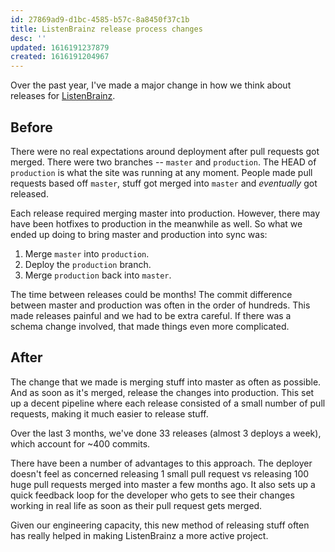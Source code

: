 ```yaml
---
id: 27869ad9-d1bc-4585-b57c-8a8450f37c1b
title: ListenBrainz release process changes
desc: ''
updated: 1616191237879
created: 1616191204967
---
```


Over the past year, I've made a major change in how we think about releases for [ListenBrainz](https://listenbrainz.org).

## Before

There were no real expectations around deployment after pull requests got merged.
There were two branches -- `master` and `production`. The HEAD of `production` is
what the site was running at any moment. People made pull requests based off `master`, stuff got merged into `master`
and _eventually_ got released.

Each release required merging master into production. However, there may have been hotfixes to production in the meanwhile
as well. So what we ended up doing to bring master and production into sync was:

1. Merge `master` into `production`.
2. Deploy the `production` branch.
3. Merge `production` back into `master`.

The time between releases could be months! The commit difference between master and production
was often in the order of hundreds. This made releases painful and we had to be extra careful. If there
was a schema change involved, that made things even more complicated.

## After

The change that we made is merging stuff into master as often as possible. And as soon as it's merged, release
the changes into production. This set up a decent pipeline where each release consisted of a small number of pull requests,
making it much easier to release stuff.

Over the last 3 months, we've done 33 releases (almost 3 deploys a week), which account for ~400 commits.

There have been a number of advantages to this approach. The deployer doesn't feel as concerned releasing 1 small pull
request vs releasing 100 huge pull requests merged into master a few months ago. It also sets up a quick feedback loop
for the developer who gets to see their changes working in real life as soon as their pull request gets merged.

Given our engineering capacity, this new method of releasing stuff often has really helped in making ListenBrainz
a more active project.
